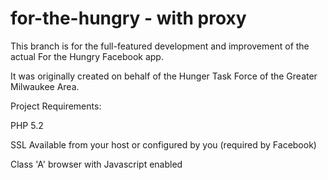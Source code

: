 for-the-hungry - with proxy
==============

This branch is for the full-featured development and improvement of the actual For the Hungry Facebook app.

It was originally created on behalf of the Hunger Task Force of the Greater Milwaukee Area.

Project Requirements:

PHP 5.2

SSL Available from your host or configured by you (required by Facebook)

Class 'A' browser with Javascript enabled
 